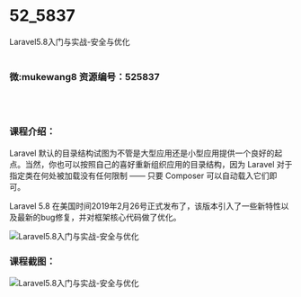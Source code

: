 # 52_5837
Laravel5.8入门与实战-安全与优化
<br/></br>
<h3>微:mukewang8 资源编号：525837</h3>
<br/></br>
<h3>课程介绍：</h3>
<p>Laravel 默认的目录结构试图为不管是大型应用还是小型应用提供一个良好的起点。当然，你也可以按照自己的喜好重新组织应用的目录结构，因为 Laravel 对于指定类在何处被加载没有任何限制 —— 只要 Composer 可以自动载入它们即可。</p>
<p>Laravel 5.8 在美国时间2019年2月26号正式发布了，该版本引入了一些新特性以及最新的bug修复，并对框架核心代码做了优化。</p>
<p><img src="https://www.ko996.com/wp-content/uploads/img/2019/07/1-73-300x172.png" alt="Laravel5.8入门与实战-安全与优化"></p>
<h3>课程截图：</h3>
<p><img src="https://www.ko996.com/wp-content/uploads/img/2019/07/2-66.png" alt="Laravel5.8入门与实战-安全与优化"></p>
